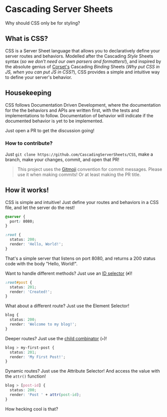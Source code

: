 # Cascading Server Sheets

Why should CSS only be for styling?

## What is CSS?

CSS is a Server Sheet language that allows you to declaratively define your server routes and behaviors. Modelled after the Cascading _Style_ Sheets syntax (_so we don't need our own parsers and formatters!_), and inspired by the absolute genius of [Corset's](https://corset.dev) Cascading _Binding_ Sheets (_Why put CSS in JS, when you can put JS in CSS?_), CSS provides a simple and intuitive way to define your server's behavior.

## Housekeeping

CSS follows Documentation Driven Development, where the documentation for the the behaviors and APIs are written first, with the tests and implementations to follow. Documentation of behavior will indicate if the documented behavior is yet to be implemented.

Just open a PR to get the discussion going!

### How to contribute?

Just `git clone https://github.com/CascadingServerSheets/CSS`, make a branch, make your changes, commit, and open that PR!

> This project uses the [Gitmoji](https://gitmoji.dev) convention for commit messages. Please use it when making commits! Or at least making the PR title.

## How it works!

CSS is simple and intuitive! Just define your routes and behaviors in a CSS file, and let the server do the rest!

```css
@server {
  port: 8080;
}

:root {
  status: 200;
  render: 'Hello, World!';
}
```

That's a simple server that listens on port 8080, and returns a 200 status code with the body "Hello, World!".

Want to handle different methods? Just use an [ID selector]('selectors.md') (`#`)!

```css
:root#post {
  status: 201;
  render: 'Created!';
}
```

What about a different route? Just use the Element Selector!

```css
blog {
  status: 200;
  render: 'Welcome to my blog!';
}
```

Deeper routes? Just use the [child combinator](combinators.md) (`>`)!

```css
blog > my-first-post {
  status: 201;
  render: 'My First Post!';
}
```

Dynamic routes? Just use the Attribute Selector! And access the value with the `attr()` function!

```css
blog > [post-id] {
  status: 200;
  render: 'Post ' + attr(post-id);
}
```

How hecking cool is that?
